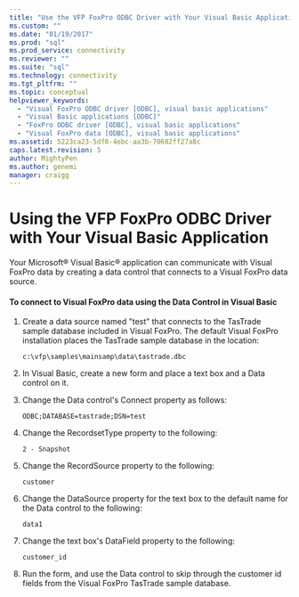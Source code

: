 ```yaml
---
title: "Use the VFP FoxPro ODBC Driver with Your Visual Basic Application | Microsoft Docs"
ms.custom: ""
ms.date: "01/19/2017"
ms.prod: "sql"
ms.prod_service: connectivity
ms.reviewer: ""
ms.suite: "sql"
ms.technology: connectivity
ms.tgt_pltfrm: ""
ms.topic: conceptual
helpviewer_keywords: 
  - "Visual FoxPro ODBC driver [ODBC], visual basic applications"
  - "Visual Basic applications [ODBC]"
  - "FoxPro ODBC driver [ODBC], visual basic applications"
  - "Visual FoxPro data [ODBC], visual basic applications"
ms.assetid: 5223ca23-5df6-4ebc-aa3b-70682ff27a8c
caps.latest.revision: 5
author: MightyPen
ms.author: genemi
manager: craigg
---
```

# Using the VFP FoxPro ODBC Driver with Your Visual Basic Application
Your Microsoft® Visual Basic® application can communicate with Visual FoxPro data by creating a data control that connects to a Visual FoxPro data source.  
  
#### To connect to Visual FoxPro data using the Data Control in Visual Basic  
  
1.  Create a data source named "test" that connects to the TasTrade sample database included in Visual FoxPro. The default Visual FoxPro installation places the TasTrade sample database in the location:  
  
    ```  
    c:\vfp\samples\mainsamp\data\tastrade.dbc  
    ```  
  
2.  In Visual Basic, create a new form and place a text box and a Data control on it.  
  
3.  Change the Data control's Connect property as follows:  
  
    ```  
    ODBC;DATABASE=tastrade;DSN=test  
    ```  
  
4.  Change the RecordsetType property to the following:  
  
    ```  
    2 - Snapshot  
    ```  
  
5.  Change the RecordSource property to the following:  
  
    ```  
    customer  
    ```  
  
6.  Change the DataSource property for the text box to the default name for the Data control to the following:  
  
    ```  
    data1  
    ```  
  
7.  Change the text box's DataField property to the following:  
  
    ```  
    customer_id  
    ```  
  
8.  Run the form, and use the Data control to skip through the customer id fields from the Visual FoxPro TasTrade sample database.
